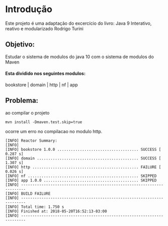 # Introdução
Este projeto é uma adaptação do excercício do livro:
Java 9
Interativo, reativo e modularizado
Rodrigo Turini

## Objetivo:
Estudar o sistema de modulos do java 10 com o sistema de modulos do Maven

#### Esta dividido nos seguintes modulos:

bookstore
| domain
| http
| nf
| app 
 
## Problema:

ao compilar o projeto 
```
mvn install -Dmaven.test.skip=true
```
ocorre um erro no compilacao no modulo http.
```
[INFO] Reactor Summary:
[INFO] 
[INFO] bookstore 1.0.0 .................................... SUCCESS [  0.287 s]
[INFO] domain ............................................. SUCCESS [  1.307 s]
[INFO] http ............................................... FAILURE [  0.026 s]
[INFO] nf ................................................. SKIPPED
[INFO] app 1.0.0 .......................................... SKIPPED
[INFO] ------------------------------------------------------------------------
[INFO] BUILD FAILURE
[INFO] ------------------------------------------------------------------------
[INFO] Total time: 1.750 s
[INFO] Finished at: 2018-05-20T16:52:13-03:00
[INFO] ------------------------------------------------------------------------
```  
